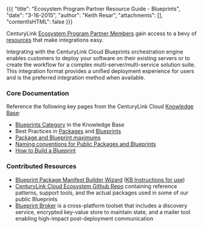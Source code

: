 {{{
  "title": "Ecosystem Program Partner Resource Guide - Blueprints",
  "date": "3-16-2015",
  "author": "Keith Resar",
  "attachments": [],
  "contentIsHTML": false
}}}


CenturyLink [Ecosystem Program Partner Members](centurylink-cloud-ecosystem-program-guide.md) gain access to a bevy of [resources](ecosystem-program-resources.md) that make integrations easy.

Integrating with the CenturyLink Cloud Blueprints orchestration engine enables customers to deploy your software on their existing servers or to create the workflow for a complex multi-server/multi-service solution suite.  This integration format provides a unified deployment experience for users and is the preferred integration method when available.

### Core Documentation

Reference the following key pages from the CenturyLink Cloud [Knowledge Base](/knowledge-base):

* [Blueprints Category](../../blueprints/) in the Knowledge Base
* Best Practices in [Packages](../../blueprints/packages-best-practices/) and [Blueprints](../../blueprints/blueprints-best-practices/)
* [Package and Blueprint maximums](../../blueprints/blueprint-package-and-template-maximum-limits/)
* [Naming conventions for Public Packages and Blueprints](../../blueprints/creating-public-blueprint-packages/)
* [How to Build a Blueprint](../../blueprints/how-to-build-a-blueprint/)


### Contributed Resources

* [Blueprint Package Manifest Builder Wizard](http://centurylinkcloud.github.io/Ecosystem/BlueprintManifestBuilder/) ([KB Instructions for use](../../blueprints/blueprint-package-manifest-builder-wizard/))
* [CenturyLink Cloud Ecosystem Github Repo](https://github.com/CenturyLinkCloud/Ecosystem/tree/master/Blueprints) containing reference patterns, support tools, and the actual packages used in some of our public Blueprints
* [Blueprint Broker](https://github.com/CenturyLinkCloud/Ecosystem/blob/master/Blueprints/Blueprint%20Broker/README.md) is a cross-platform toolset that includes a discovery service, encrypted key-value store to maintain state, and a mailer tool enabling high-impact post-deployment communication
